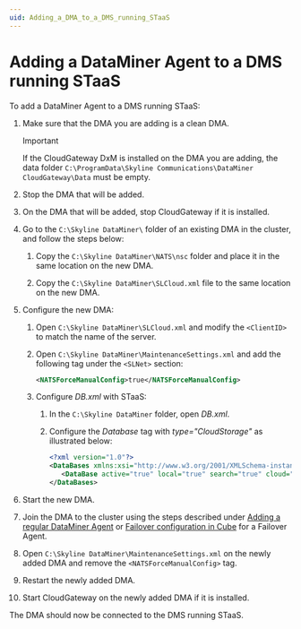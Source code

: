 ```yaml
---
uid: Adding_a_DMA_to_a_DMS_running_STaaS
---
```


# Adding a DataMiner Agent to a DMS running STaaS

To add a DataMiner Agent to a DMS running STaaS:

1. Make sure that the DMA you are adding is a clean DMA.

   > [!IMPORTANT]
   > If the CloudGateway DxM is installed on the DMA you are adding, the data folder `C:\ProgramData\Skyline Communications\DataMiner CloudGateway\Data` must be empty.

1. Stop the DMA that will be added.

1. On the DMA that will be added, stop CloudGateway if it is installed.

1. Go to the `C:\Skyline DataMiner\` folder of an existing DMA in the cluster, and follow the steps below:

   1. Copy the `C:\Skyline DataMiner\NATS\nsc` folder and place it in the same location on the new DMA.

   1. Copy the `C:\Skyline DataMiner\SLCloud.xml` file to the same location on the new DMA.

1. Configure the new DMA:

   1. Open `C:\Skyline DataMiner\SLCloud.xml` and modify the `<ClientID>` to match the name of the server.

   1. Open `C:\Skyline DataMiner\MaintenanceSettings.xml` and add the following tag under the `<SLNet>` section:

      ```xml
      <NATSForceManualConfig>true</NATSForceManualConfig>
      ```

   1. Configure *DB.xml* with STaaS:

      1. In the `C:\Skyline DataMiner` folder, open *DB.xml*.

      1. Configure the *Database* tag with *type="CloudStorage"* as illustrated below:

         ```xml
         <?xml version="1.0"?>
         <DataBases xmlns:xsi="http://www.w3.org/2001/XMLSchema-instance" xmlns:xsd="http://www.w3.org/2001/XMLSchema" xmlns="http://www.skyline.be/config/db">
            <DataBase active="true" local="true" search="true" cloud="true" type="CloudStorage"/>
         </DataBases>
         ```

1. Start the new DMA.

1. Join the DMA to the cluster using the steps described under [Adding a regular DataMiner Agent](xref:Adding_a_regular_DataMiner_Agent) or [Failover configuration in Cube](xref:Failover_configuration_in_Cube) for a Failover Agent.

1. Open `C:\Skyline DataMiner\MaintenanceSettings.xml` on the newly added DMA and remove the `<NATSForceManualConfig>` tag.

1. Restart the newly added DMA.

1. Start CloudGateway on the newly added DMA if it is installed.

The DMA should now be connected to the DMS running STaaS.
